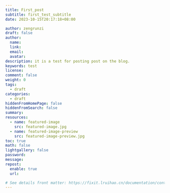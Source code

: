 ```yaml
---
title: First_post
subtitle: first_test_subtitle
date: 2023-10-15T20:17:18+08:00

author: zengrunzi
draft: false
author:
  name:
  link:
  email:
  avatar:
description: it is a test for posting post on the blog.
keywords: test
license:
comment: false
weight: 0
tags:
  - draft
categories:
  - draft
hiddenFromHomePage: false
hiddenFromSearch: false
summary:
resources:
  - name: featured-image
    src: featured-image.jpg
  - name: featured-image-preview
    src: featured-image-preview.jpg
toc: true
math: false
lightgallery: false
password:
message:
repost:
  enable: true
  url:

# See details front matter: https://fixit.lruihao.cn/documentation/content-management/introduction/#front-matter
---
```


<!--more-->
